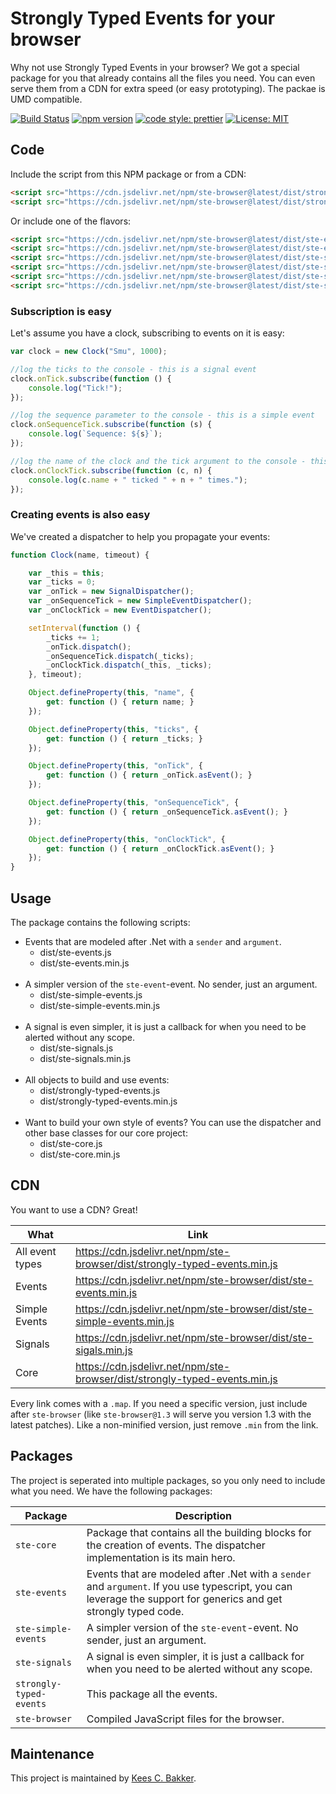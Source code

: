 # Strongly Typed Events for your browser
Why not use Strongly Typed Events in your browser? We got a special package for
you that already contains all the files you need. You can even serve them from
a CDN for extra speed (or easy prototyping). The packae is UMD compatible.

[![Build Status](https://travis-ci.org/KeesCBakker/Strongly-Typed-Events-for-TypeScript.svg?branch=master)](https://travis-ci.org/KeesCBakker/Strongly-Typed-Events-for-TypeScript)
[![npm version](https://badge.fury.io/js/ste-browser.svg)](https://badge.fury.io/js/ste-core)
[![code style: prettier](https://img.shields.io/badge/code_style-prettier-ff69b4.svg)](https://github.com/prettier/prettier) [![License: MIT](https://img.shields.io/badge/License-MIT-yellow.svg)](https://opensource.org/licenses/MIT)

## Code
Include the script from this NPM package or from a CDN:
```html
<script src="https://cdn.jsdelivr.net/npm/ste-browser@latest/dist/strongly-typed-events.js"></script>
<script src="https://cdn.jsdelivr.net/npm/ste-browser@latest/dist/strongly-typed-events.min.js"></script>
```
Or include one of the flavors:
```html
<script src="https://cdn.jsdelivr.net/npm/ste-browser@latest/dist/ste-events.js"></script>
<script src="https://cdn.jsdelivr.net/npm/ste-browser@latest/dist/ste-events.min.js"></script>
<script src="https://cdn.jsdelivr.net/npm/ste-browser@latest/dist/ste-simple-events.js"></script>
<script src="https://cdn.jsdelivr.net/npm/ste-browser@latest/dist/ste-simple-events.min.js"></script>
<script src="https://cdn.jsdelivr.net/npm/ste-browser@latest/dist/ste-signals.js"></script>
<script src="https://cdn.jsdelivr.net/npm/ste-browser@latest/dist/ste-signals.min.js"></script>
```

### Subscription is easy
Let's assume you have a clock, subscribing to events on it is easy:
```javascript
var clock = new Clock("Smu", 1000);

//log the ticks to the console - this is a signal event
clock.onTick.subscribe(function () {
    console.log("Tick!");
});

//log the sequence parameter to the console - this is a simple event
clock.onSequenceTick.subscribe(function (s) {
    console.log(`Sequence: ${s}`);
});

//log the name of the clock and the tick argument to the console - this is an event
clock.onClockTick.subscribe(function (c, n) {
    console.log(c.name + " ticked " + n + " times.");
});
```

### Creating events is also easy
We've created a dispatcher to help you propagate your events:
```javascript
function Clock(name, timeout) {

    var _this = this;
    var _ticks = 0;
    var _onTick = new SignalDispatcher();
    var _onSequenceTick = new SimpleEventDispatcher();
    var _onClockTick = new EventDispatcher();

    setInterval(function () {
        _ticks += 1;
        _onTick.dispatch();
        _onSequenceTick.dispatch(_ticks);
        _onClockTick.dispatch(_this, _ticks);
    }, timeout);

    Object.defineProperty(this, "name", {
        get: function () { return name; }
    });

    Object.defineProperty(this, "ticks", {
        get: function () { return _ticks; }
    });

    Object.defineProperty(this, "onTick", {
        get: function () { return _onTick.asEvent(); }
    });

    Object.defineProperty(this, "onSequenceTick", {
        get: function () { return _onSequenceTick.asEvent(); }
    });

    Object.defineProperty(this, "onClockTick", {
        get: function () { return _onClockTick.asEvent(); }
    });
}
```

## Usage
The package contains the following scripts:

- Events that are modeled after .Net with a `sender` and `argument`. 
    - dist/ste-events.js
    - dist/ste-events.min.js<br/><br/>
- A simpler version of the `ste-event`-event. No sender, just an argument.
    - dist/ste-simple-events.js
    - dist/ste-simple-events.min.js<br/><br/>
- A signal is even simpler, it is just a callback for when you need to be alerted without any scope.
    - dist/ste-signals.js
    - dist/ste-signals.min.js<br/><br/>
- All objects to build and use events:
    - dist/strongly-typed-events.js
    - dist/strongly-typed-events.min.js<br/><br/>
- Want to build your own style of events? You can use the dispatcher and other base classes for our core project:
    - dist/ste-core.js
    - dist/ste-core.min.js

## CDN
You want to use a CDN? Great!

|What|Link|
|----|----|
|All event types|https://cdn.jsdelivr.net/npm/ste-browser/dist/strongly-typed-events.min.js|
|Events|https://cdn.jsdelivr.net/npm/ste-browser/dist/ste-events.min.js|
|Simple Events|https://cdn.jsdelivr.net/npm/ste-browser/dist/ste-simple-events.min.js|
|Signals|https://cdn.jsdelivr.net/npm/ste-browser/dist/ste-sigals.min.js|
|Core|https://cdn.jsdelivr.net/npm/ste-browser/dist/strongly-typed-events.min.js|

Every link comes with a `.map`. If you need a specific version, just include after
`ste-browser` (like `ste-browser@1.3` will serve you version 1.3 with the latest 
patches). Like a non-minified version, just remove `.min` from the link.

## Packages
The project is seperated into multiple packages, so you only need
to include what you need. We have the following packages:

|Package|Description|
|-------|-----------|
|`ste-core`|Package that contains all the building blocks for the creation of events. The dispatcher implementation is its main hero.|
|`ste-events`|Events that are modeled after .Net with a `sender` and `argument`. If you use typescript, you can leverage the support for generics and get strongly typed code.|
|`ste-simple-events`|A simpler version of the `ste-event`-event. No sender, just an argument.|
|`ste-signals`|A signal is even simpler, it is just a callback for when you need to be alerted without any scope.|
|`strongly-typed-events`|This package all the events.|
|`ste-browser`|Compiled JavaScript files for the browser.|

## Maintenance
This project is maintained by <a href="https://keestalkstech.com/">Kees C. Bakker</a>.